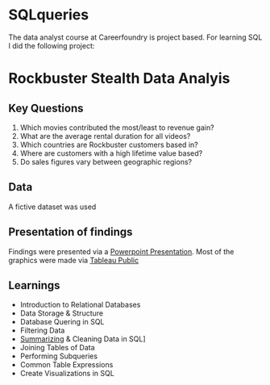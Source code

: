 # SQLqueries
The data analyst course at Careerfoundry is project based. For learning SQL I did the following project:
# Rockbuster Stealth Data Analyis
## Key Questions
1. Which movies contributed the most/least to revenue gain?
2. What are the average rental duration for all videos?
3. Which countries are Rockbuster customers based in?
4. Where are customers with a high lifetime value based?
4. Do sales figures vary between geographic regions?
## Data
A fictive dataset was used
## Presentation of findings
Findings were presented via a [Powerpoint Presentation](https://github.com/Gregor1000/Rockbuster-Stealth/blob/1770bb929bb1faff4905e8c23a2e6b0b23425ef8/Rockbuster%20Stealth%20Presentation%20Company%20Strategy.pptx).
Most of the graphics were made via [Tableau Public](https://public.tableau.com/views/RockbusterStealth_16522348297510/TopRevenueperCategory?:language=de-DE&publish=yes&:display_count=n&:origin=viz_share_link)
## Learnings
+ Introduction to Relational Databases
+ Data Storage & Structure
+ Database Quering in SQL
+ Filtering Data
+ [Summarizing](https://github.com/Gregor1000/Rockbuster-Stealth/blob/8c3a8df353c0dd2f06c872c816aa1569511b5300/Descriptive%20Statistics%20SQL-Query) & Cleaning Data in SQL]
+ Joining Tables of Data
+ Performing Subqueries
+ Common Table Expressions
+ Create Visualizations in SQL
